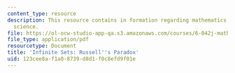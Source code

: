 ```yaml
---
content_type: resource
description: This resource contains in formation regarding mathematics for computer
  science.
file: https://ol-ocw-studio-app-qa.s3.amazonaws.com/courses/6-042j-mathematics-for-computer-science-spring-2015/123cee8af1a08739d8d1f0c8efd9f01e_MIT6_042JS16_RussellsParad.pdf
file_type: application/pdf
resourcetype: Document
title: 'Infinite Sets: Russell''s Paradox'
uid: 123cee8a-f1a0-8739-d8d1-f0c8efd9f01e
---
```

